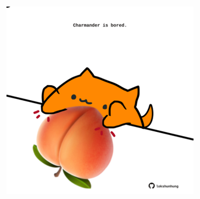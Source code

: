 <!-- built at 13/06/2025, 05:00:33 UTC -->
<p align="center">
  <img width="500" height="500" src="./ReadmeImage.svg">
</p>
